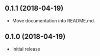## 0.1.1 (2018-04-19)

* Move documentation into README.md.

## 0.1.0 (2018-04-19)

* Initial release

